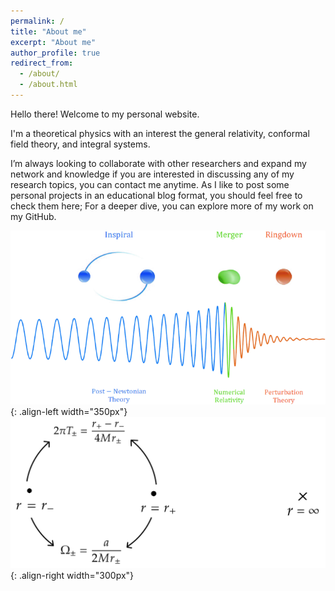 ```yaml
---
permalink: /
title: "About me"
excerpt: "About me"
author_profile: true
redirect_from: 
  - /about/
  - /about.html
---
```


Hello there! Welcome to my personal website.

I'm a theoretical physics with an interest the general relativity, conformal field theory, and integral systems.

I’m always looking to collaborate with other researchers and expand my network and knowledge if you are interested in discussing any of my research topics, you can contact me anytime. As I like to post some personal projects in an educational blog format, you should feel free to check them here; For a deeper dive, you can explore more of my work on my GitHub.

![Small Figure](/images/ringdown.jpg){: .align-left width="350px"}
![Small Figure](/images/singularities.jpg){: .align-right width="300px"}
